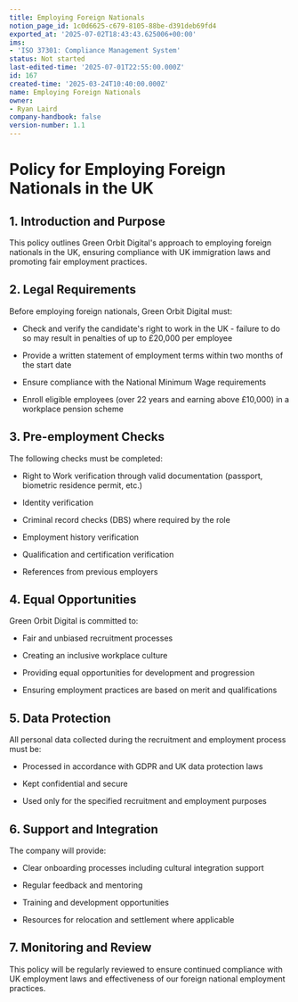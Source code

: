 ```yaml
---
title: Employing Foreign Nationals
notion_page_id: 1c0d6625-c679-8105-88be-d391deb69fd4
exported_at: '2025-07-02T18:43:43.625006+00:00'
ims:
- 'ISO 37301: Compliance Management System'
status: Not started
last-edited-time: '2025-07-01T22:55:00.000Z'
id: 167
created-time: '2025-03-24T10:40:00.000Z'
name: Employing Foreign Nationals
owner:
- Ryan Laird
company-handbook: false
version-number: 1.1
---
```


# Policy for Employing Foreign Nationals in the UK

## 1. Introduction and Purpose

This policy outlines Green Orbit Digital's approach to employing foreign nationals in the UK, ensuring compliance with UK immigration laws and promoting fair employment practices.

## 2. Legal Requirements

Before employing foreign nationals, Green Orbit Digital must:

- Check and verify the candidate's right to work in the UK - failure to do so may result in penalties of up to £20,000 per employee

- Provide a written statement of employment terms within two months of the start date

- Ensure compliance with the National Minimum Wage requirements

- Enroll eligible employees (over 22 years and earning above £10,000) in a workplace pension scheme

## 3. Pre-employment Checks

The following checks must be completed:

- Right to Work verification through valid documentation (passport, biometric residence permit, etc.)

- Identity verification

- Criminal record checks (DBS) where required by the role

- Employment history verification

- Qualification and certification verification

- References from previous employers

## 4. Equal Opportunities

Green Orbit Digital is committed to:

- Fair and unbiased recruitment processes

- Creating an inclusive workplace culture

- Providing equal opportunities for development and progression

- Ensuring employment practices are based on merit and qualifications

## 5. Data Protection

All personal data collected during the recruitment and employment process must be:

- Processed in accordance with GDPR and UK data protection laws

- Kept confidential and secure

- Used only for the specified recruitment and employment purposes

## 6. Support and Integration

The company will provide:

- Clear onboarding processes including cultural integration support

- Regular feedback and mentoring

- Training and development opportunities

- Resources for relocation and settlement where applicable

## 7. Monitoring and Review

This policy will be regularly reviewed to ensure continued compliance with UK employment laws and effectiveness of our foreign national employment practices.